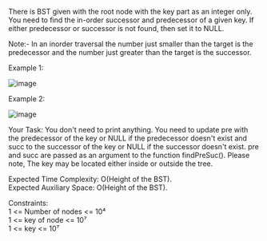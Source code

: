 There is BST given with the root node with the key part as an integer only. You need to find the in-order successor and predecessor of a given key. If either predecessor or successor is not found, then set it to NULL.</br>

Note:- In an inorder traversal the number just smaller than the target is the predecessor and the number just greater than the target is the successor. </br>

Example 1:</br>

![image](https://github.com/user-attachments/assets/30c3d4cf-d981-4424-a5ad-e243dd1bbb86)</br>

Example 2:</br>

![image](https://github.com/user-attachments/assets/251b1f18-7a2d-40e1-96e6-0d2904093138)</br>

Your Task: You don't need to print anything. You need to update pre with the predecessor of the key or NULL if the predecessor doesn't exist and succ to the successor of the key or NULL if the successor doesn't exist. pre and succ are passed as an argument to the function findPreSuc(). Please note, The key may be located either inside or outside the tree.</br>

Expected Time Complexity: O(Height of the BST).</br>
Expected Auxiliary Space: O(Height of the BST).</br>

Constraints: </br>
1 <= Number of nodes <= 10⁴</br>
1 <= key of node <= 10⁷</br>
1 <= key <= 10⁷
